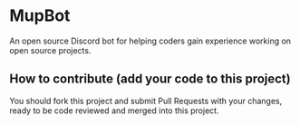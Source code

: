 # MupBot

An open source Discord bot for helping coders gain experience working on open source projects.

## How to contribute (add your code to this project)

You should fork this project and submit Pull Requests with your changes, ready to be code reviewed and merged into this project.
